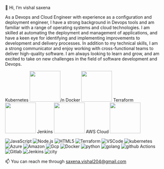 👋 Hi, I’m vishal saxena

As a Devops and Cloud Engineer with experience as a configuration and deployment engineer, I have a strong background in Devops tools and am familiar with a range of operating systems and cloud technologies. I am skilled at automating the deployment and management of applications, and have a keen eye for identifying and implementing improvements to development and delivery processes. In addition to my technical skills, I am a strong communicator and enjoy working with cross-functional teams to deliver high-quality software. I am always looking to learn and grow, and am excited to take on new challenges in the field of software development and Devops.

Kubernetes  <img src="https://github.com/user-attachments/assets/95ba7eaf-3b6e-4e17-b5e8-aa4a498fe836" width="100">/n
Docker <img src="https://github.com/user-attachments/assets/4c1d7de9-c3a7-480c-b532-740465e3e030" width="100">
Terraform <img src="https://github.com/user-attachments/assets/a792d7ea-dfca-46f9-8e4f-c44d10af054c" width="100">
Jenkins   <img src="https://github.com/user-attachments/assets/898e1703-b282-49e4-ab3a-005bcbf92224" width="100">
AWS Cloud  <img src="https://github.com/user-attachments/assets/73821b70-b255-4898-9b54-b9ce1b28020d" width="100">

![JavaScript](https://img.shields.io/badge/-JavaScript-F7DF1E?style=for-the-badge&logo=JavaScript&logoColor=black)
![Node.js](https://img.shields.io/badge/-Node.js-339933?style=for-the-badge&logo=node.js&logoColor=white)
![HTML5](https://img.shields.io/badge/-HTML5-E34F26?style=for-the-badge&logo=html5&logoColor=white)
![Terraform](https://img.shields.io/badge/terraform-7B42BC?logo=terraform&logoColor=white&style=for-the-badge)
![VSCode](https://img.shields.io/badge/Visual_Studio_Code-0078D4?style=for-the-badge&logo=visual%20studio%20code&logoColor=white)
![kubernetes](https://img.shields.io/badge/kubernetes-326CE5?logo=kubernetes&logoColor=white&style=for-the-badge)
![Azure](https://img.shields.io/badge/azure-0078D4?logo=microsoft-azure&logoColor=white&style=for-the-badge)
![Amazon](https://img.shields.io/badge/Amazon_AWS-232F3E?style=for-the-badge&logo=amazon-aws&logoColor=white)
![Gcp](https://img.shields.io/badge/Google_Cloud-4285F4?style=for-the-badge&logo=google-cloud&logoColor=white)
![Docker](https://img.shields.io/badge/docker-2496ED?logo=docker&logoColor=white&style=for-the-badge)
![python](https://img.shields.io/badge/python-3776AB?logo=python&logoColor=white&style=for-the-badge)
![golang](https://img.shields.io/badge/Go-00ADD8?style=for-the-badge&logo=go&logoColor=white)
![github Actions](https://img.shields.io/badge/GitHub_Actions-2088FF?style=for-the-badge&logo=github-actions&logoColor=white)
![Gitlab](https://img.shields.io/badge/GitLab-330F63?style=for-the-badge&logo=gitlab&logoColor=white)
![Jenkins](	https://img.shields.io/badge/Jenkins-D24939?style=for-the-badge&logo=Jenkins&logoColor=white)
![city](https://img.shields.io/badge/TeamCity-000000?style=for-the-badge&logo=TeamCity&logoColor=white)

📫 You can reach me through saxena.vishal204@gmail.com

<!---
vishalsaxena29/vishalsaxena29 is a ✨ special ✨ repository because its `README.md` (this file) appears on your GitHub profile.
You can click the Preview link to take a look at your changes.
--->
